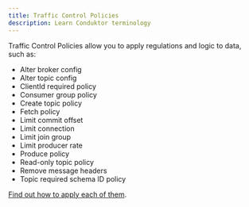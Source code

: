 ```yaml
---
title: Traffic Control Policies
description: Learn Conduktor terminology
---
```


Traffic Control Policies allow you to apply regulations and logic to data, such as:

- Alter broker config
- Alter topic config
- ClientId required policy
- Consumer group policy
- Create topic policy
- Fetch policy
- Limit commit offset
- Limit connection
- Limit join group
- Limit producer rate
- Produce policy
- Read-only topic policy
- Remove message headers
- Topic required schema ID policy

[Find out how to apply each of them](/guide/use-cases/apply-traffic-control-policies/).
